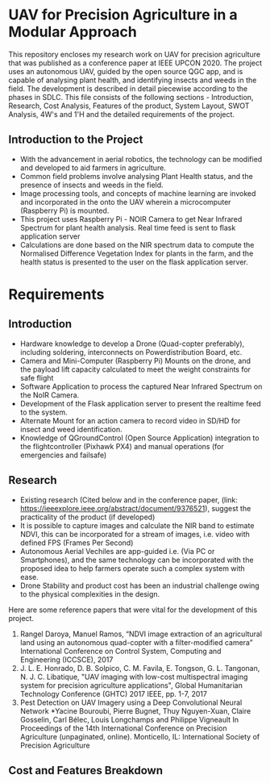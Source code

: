 # UAV for Precision Agriculture in a Modular Approach
This repository encloses my research work on UAV for precision agriculture that was published as a conference paper at IEEE UPCON 2020. The project uses an autonomous UAV, guided by the open source QGC app, and is capable of analysing plant health, and identifying insects and weeds in the field. The development is described in detail piecewise according to the phases in SDLC. This file consists of the following sections -  Introduction, Research, Cost Analysis, Features of the product, System Layout, SWOT Analysis, 4W's and 1'H and the detailed requirements of the project.

## Introduction to the Project

* With the advancement in aerial robotics, the technology can be modified and developed to aid farmers in agriculture. 
* Common field problems involve analysing Plant Health status, and the presence of insects and weeds in the field. 
* Image processing tools, and concepts of machine learning are invoked and incorporated in the onto the UAV wherein a microcomputer (Raspberry Pi) is mounted.
* This project uses Raspberry Pi - NOIR Camera to get Near Infrared Spectrum for plant health analysis. Real time feed is sent to flask application server
* Calculations are done based on the NIR spectrum data to compute the Normalised Difference Vegetation Index for plants in the farm, and the health status is presented to the user on the flask application server. 

# Requirements
## Introduction
* Hardware knowledge to develop a Drone (Quad-copter preferably), including soldering, interconnects on Powerdistribution Board, etc.
* Camera and Mini-Computer (Raspberry Pi) Mounts on the drone, and the payload lift capacity calculated to meet the weight constraints for safe flight
* Software Application to process the captured Near Infrared Spectrum on the NoIR Camera. 
* Development of the Flask application server to present the realtime feed to the system.
* Alternate Mount for an action camera to record video in SD/HD for insect and weed identification.
* Knowledge of QGroundControl (Open Source Application) integration to the flightcontroller (Pixhawk PX4) and manual operations (for emergencies and failsafe)

## Research

* Existing research (Cited below and in the conference paper, (link: https://ieeexplore.ieee.org/abstract/document/9376521), suggest the practicality of the product (if developed)
* It is possible to capture images and calculate the NIR band to estimate NDVI, this can be incorporated for a stream of images, i.e. video with defined FPS (Frames Per Second)
* Autonomous Aerial Vechiles are app-guided i.e. (Via PC or Smartphones), and the same technology can be incorporated with the proposed idea to help farmers operate such a complex system with ease.
* Drone Stability and product cost has been an industrial challenge owing to the physical complexities in the design.

Here are some reference papers that were vital for the development of this project.

1. Rangel Daroya, Manuel Ramos, “NDVI image extraction of an agricultural land using an autonomous quad-copter with a filter-modified camera” International Conference on Control System, Computing and Engineering (ICCSCE), 2017
2. J. L. E. Honrado, D. B. Solpico, C. M. Favila, E. Tongson, G. L. Tangonan, N. J. C. Libatique, "UAV imaging with low-cost multispectral imaging system for precision agriculture applications", Global Humanitarian Technology Conference (GHTC) 2017 IEEE, pp. 1-7, 2017
3.	Pest Detection on UAV Imagery using a Deep Convolutional Neural Network *Yacine Bouroubi, Pierre Bugnet, Thuy Nguyen-Xuan, Claire Gosselin, Carl Bélec, Louis Longchamps and Philippe Vigneault In Proceedings of the 14th International Conference on Precision Agriculture (unpaginated, online). Monticello, IL: International Society of Precision Agriculture

## Cost and Features Breakdown


